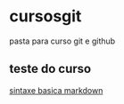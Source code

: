 # cursosgit
pasta para curso git e github


## teste do curso
[sintaxe basica markdown](https://www.markdownguide.org/getting-started/)
